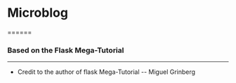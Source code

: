 # Microblog
======

### Based on the Flask Mega-Tutorial
______

- Credit to the author of flask Mega-Tutorial
-- Miguel Grinberg
